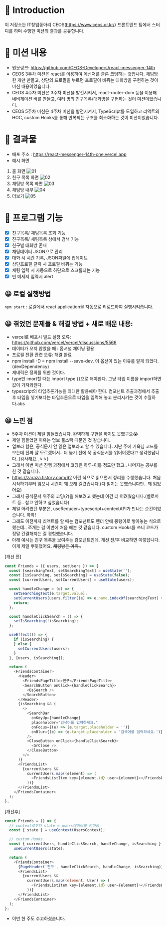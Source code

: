 # 🙌 Introduction

이 저장소는 IT창업동아리 CEOS(https://www.ceos.or.kr/) 프론트엔드 팀에서 스터디를 하며 수행한 미션의 결과를 공유합니다.

# 🚩 미션 내용

- 원문링크: https://github.com/CEOS-Developers/react-messenger-14th
- CEOS 3주차 미션은 react를 이용하여 메신저를 클론 코딩하는 것입니다. 채팅방 한 개만 만들고, 상단의 프로필을 누르면 프로필이 바뀌는 대화방을 구현하는 것이 미션 내용이었습니다.
- CEOS 4주차 미션은 3주차 미션을 발전시켜서, react-router-dom 등을 이용해 네비게이션 바를 만들고, 여러 명의 친구목록/대화방을 구현하는 것이 미션이었습니다.
- CEOS 5주차 미션은 4주차 미션을 발전시켜서, TypeScript를 도입하고 리액트의 HOC, custom Hooks를 통해 반복되는 구조를 최소화하는 것이 미션이었습니다.

# 🚩 결과물

- 배포 주소 : https://react-messenger-14th-one.vercel.app
- 예시 화면

1. 홈 화면
   ![01](public/01.png)
2. 친구 목록 화면
   ![02](public/02.png)
3. 채팅방 목록 화면
   ![03](public/03.png)
4. 채팅방 내부
   ![04](public/04.png)
5. 더보기
   ![05](public/05.png)

# 🚩 프로그램 기능

- [x] 친구목록/ 채팅목록 조회 기능
- [x] 친구목록/ 채팅목록 상에서 검색 기능
- [x] 친구별 대화방 존재
- [x] 채팅데이터 JSON으로 관리
- [x] 대화 시 시간 기록, JSON파일에 업데이트
- [x] 상단프로필 클릭 시 프로필 바뀌는 기능
- [x] 채팅 입력 시 자동으로 하단으로 스크롤되는 기능
- [x] 빈 메세지 입력시 alert

## 😀 로컬 실행방법

`npm start` : 로컬에서 react application을 자동으로 리로드하여 실행시켜줍니다.

## 😀 겪었던 문제들 & 해결 방법 + 새로 배운 내용:

- vercel로 배포시 빌드 설정 오류:
  https://github.com/vercel/vercel/discussions/5566
- 데이터가 오지 않았을 때 : 옵셔널 체이닝 활용
- 프로필 전환 관련 오류: 해결 완료
- npm install -D = npm install --save-dev, 이 옵션이 있는 이유를 알게 되었다.(devDependency)
- 제네릭은 정의를 위한 것이다.
- type만 imort할 때는 import type {}으로 해야한다. 그냥 타입 이름을 import하면 값이 가져와진다.
- typescript의 타입추론기능을 최대한 활용해야 한다. 컴포넌트 추출과정에서 추출 후 타입을 넣기보다는 타입추론으로 타입을 입력해 놓고 분리시키는 것이 수월하다.abs

## 😀 느낀 점

- 5주차 미션이 제일 힘들었습니다. 완벽하게 구현을 하지도 못했구요😭
- 제일 힘들었던 이유는 업보 풀스택 때문인 것 같습니다..
- 업보라 함은, 공식문서 안 읽은 업보라고 할 수 있습니다. 지난 주에 기욱님 코드를 보는데 진짜 잘 모르겠어서.. 더 늦기 전에 쭉 공식문서를 읽어야겠다고 생각했답니다..(감사해요..ㅎㅎ)
- 그래서 이번 미션 진행 과정에서 코딩은 하루-이틀 정도만 했고.. 나머지는 공부를 한 것 같습니다.
- https://zaraza.tistory.com/62 이런 식으로 읽으면서 정리를 수행했습니다. 처음 시작하기부터 읽으니 시간이 꽤 오래 걸렸습니다.(다 읽지는 못했습니다만.. 꽤 읽었어요)
- 그래서 공식문서 위주의 코딩(?)을 해보려고 했는데 이건 더 어려웠습니다.(벨로퍼트 등.. 참고 안하고 싶었습니다)
- 제일 어려웠던 부분은, useReducer+typescript+contextAPI가 만나는 순간이었습니다. 하하!
- 그래도 이전까지 리액트를 할 때는 컴포넌트도 렌더 안에 뭉탱이로 쌓아놓는 식으로 했는데.. 쪼개는 걸 이번에 처음 해본 것 같습니다. custom Hooks를 쓰니 코드가 정말 간결해지는 걸 경험했습니다.
- 아래 예시는 친구 목록을 보여주는 컴포넌트인데, 개선 전/후 비교하면 이렇답니다. 이게 제일 뿌듯했어요. ~~채팅방은 아직..~~
  <br />

[개선 전]

```JavaScript
const Friends = ({ users, setUsers }) => {
  const [searchingText, setSearchingText] = useState('');
  const [isSearching, setIsSearching] = useState(false);
  const [currentUsers, setCurrentUsers] = useState(users);

  const handleChange = (e) => {
    setSearchingText(e.target.value);
    setCurrentUsers(users.filter((e) => e.name.indexOf(searchingText) > -1));
    return;
  };

  const handleClickSearch = () => {
    setIsSearching(!isSearching);
  };

  useEffect(() => {
    if (isSearching) {
    } else {
      setCurrentUsers(users);
    }
  }, [users, isSearching]);

  return (
    <FriendsContainer>
      <Header>
        <FriendsPageTitle>친구</FriendsPageTitle>
        <SearchButton onClick={handleClickSearch}>
          <BsSearch />
        </SearchButton>
      </Header>
      {isSearching && (
        <>
          <SearchBar
            onKeyUp={handleChange}
            placeholder="검색어를 입력하세요."
            onFocus={(e) => (e.target.placeholder = '')}
            onBlur={(e) => (e.target.placeholder = '검색어를 입력하세요.')}
          />
          <CloseButton onClick={handleClickSearch}>
            <GrClose />
          </CloseButton>
        </>
      )}
      <FriendsList>
        {currentUsers &&
          currentUsers.map((element) => (
            <FriendsListItem key={element.id} user={element}></FriendsListItem>
          ))}
      </FriendsList>
    </FriendsContainer>
  );
};
```

[개선후]

```JavaScript
const Friends = () => {
  // context로부터 state = users데이터를 받아옴.
  const { state } = useContext(UsersContext);

  // custom Hooks
  const { currentUsers, handleClickSearch, handleChange, isSearching } =
    useCurrentUsers(state);

  return (
    <FriendsContainer>
      {PageHeader('친구', handleClickSearch, handleChange, isSearching)}
      <FriendsList>
        {currentUsers &&
          currentUsers.map((element: User) => (
            <FriendsListItem key={element.id} user={element}></FriendsListItem>
          ))}
      </FriendsList>
    </FriendsContainer>
  );
};
```

- 이번 한 주도 수고하셨습니다.
